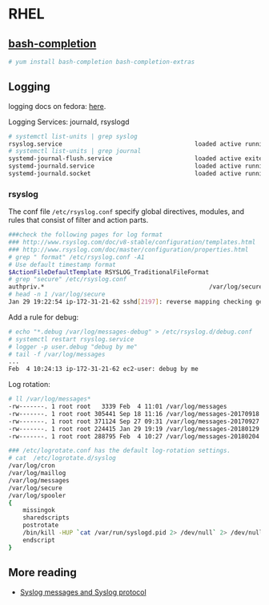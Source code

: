 # RHEL

## [bash-completion](https://www.cyberciti.biz/faq/fedora-redhat-scientific-linuxenable-bash-completion/)

```sh
# yum install bash-completion bash-completion-extras
```

## Logging
logging docs on fedora: [here](https://docs.fedoraproject.org/f27/system-administrators-guide/monitoring-and-automation/Viewing_and_Managing_Log_Files.html).

Logging Services: journald, rsyslogd

```sh
# systemctl list-units | grep syslog
rsyslog.service                                     loaded active running   System Logging Service
# systemctl list-units | grep journal
systemd-journal-flush.service                       loaded active exited    Flush Journal to Persistent Storage
systemd-journald.service                            loaded active running   Journal Service
systemd-journald.socket                             loaded active running   Journal Socket
```

### rsyslog

The conf file `/etc/rsyslog.conf` specify global directives, modules, and rules that consist of filter and action parts.

```sh
###check the following pages for log format
### http://www.rsyslog.com/doc/v8-stable/configuration/templates.html
### http://www.rsyslog.com/doc/master/configuration/properties.html
# grep " format" /etc/rsyslog.conf -A1
# Use default timestamp format
$ActionFileDefaultTemplate RSYSLOG_TraditionalFileFormat
# grep "secure" /etc/rsyslog.conf 
authpriv.*                                              /var/log/secure
# head -n 1 /var/log/secure
Jan 29 19:22:54 ip-172-31-21-62 sshd[2197]: reverse mapping checking getaddrinfo for hn.kd.ny.adsl [125.44.139.5] failed - POSSIBLE BREAK-IN ATTEMPT!
```

Add a rule for debug:

```sh
# echo "*.debug /var/log/messages-debug" > /etc/rsyslog.d/debug.conf
# systemctl restart rsyslog.service
# logger -p user.debug "debug by me"
# tail -f /var/log/messages
...
Feb  4 10:24:13 ip-172-31-21-62 ec2-user: debug by me
```

Log rotation:

```sh
# ll /var/log/messages*
-rw-------. 1 root root   3339 Feb  4 11:01 /var/log/messages
-rw-------. 1 root root 305441 Sep 18 11:16 /var/log/messages-20170918
-rw-------. 1 root root 371124 Sep 27 09:31 /var/log/messages-20170927
-rw-------. 1 root root 224415 Jan 29 19:19 /var/log/messages-20180129
-rw-------. 1 root root 288795 Feb  4 10:27 /var/log/messages-20180204

### /etc/logrotate.conf has the default log-rotation settings.
# cat  /etc/logrotate.d/syslog 
/var/log/cron
/var/log/maillog
/var/log/messages
/var/log/secure
/var/log/spooler
{
    missingok
    sharedscripts
    postrotate
	/bin/kill -HUP `cat /var/run/syslogd.pid 2> /dev/null` 2> /dev/null || true
    endscript
}

```


## More reading

* [Syslog messages and Syslog protocol](https://blog.rapid7.com/2017/05/24/what-is-syslog/)
